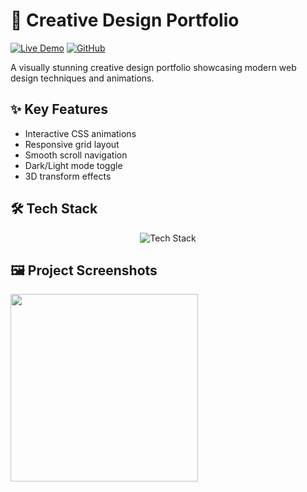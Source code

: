 # 🎨 Creative Design Portfolio

[![Live Demo](https://img.shields.io/badge/🚀_Live_Demo-FF5722?style=for-the-badge&logo=vercel&logoColor=white)](https://amdadislam01.github.io/Creative-Design/)
[![GitHub](https://img.shields.io/badge/💻_Source_Code-181717?style=for-the-badge&logo=github&logoColor=white)](https://github.com/amdadislam01/Creative-Design)

A visually stunning creative design portfolio showcasing modern web design techniques and animations.

## ✨ Key Features

- Interactive CSS animations
- Responsive grid layout
- Smooth scroll navigation
- Dark/Light mode toggle
- 3D transform effects

## 🛠️ Tech Stack

<p align="center">
  <img src="https://skillicons.dev/icons?i=html,css,js,figma" alt="Tech Stack" />
</p>

## 🖼️ Project Screenshots

 <img src="screenshots/light-mode.jpg" width="300"> 
